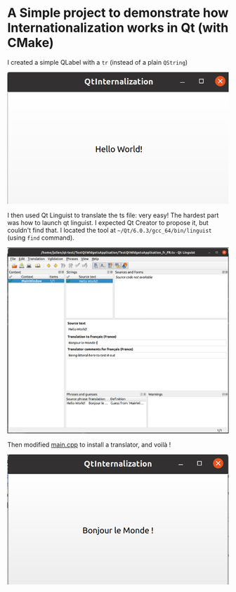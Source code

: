 # A Simple project to demonstrate how Internationalization works in Qt (with CMake)

I created a simple QLabel with a `tr` (instead of a plain `QString`)

![Before](doc/before.png)

I then used Qt Linguist to translate the ts file: very easy! The hardest part was how to launch qt linguist. I expected Qt Creator to propose it, but couldn't find that.
I located the tool at `~/Qt/6.0.3/gcc_64/bin/linguist` (using `find` command).

![Qt Linguist](doc/qt_linguist.png)

Then modified [main.cpp](main.cpp) to install a translator, and voilà !

![After](doc/after.png)
